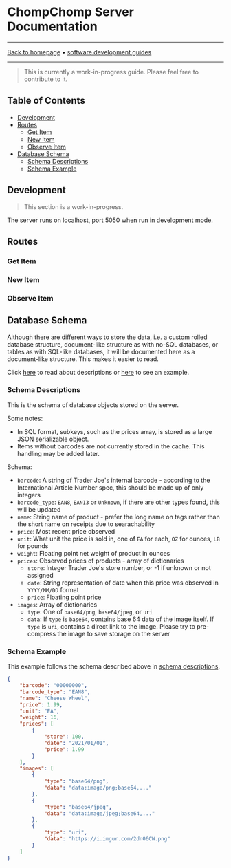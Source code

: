 # ChompChomp Server Documentation

-----

[Back to homepage](../..) • [software development guides](..)

-----

> This is currently a work-in-progress guide. Please feel free to contribute to it.

## Table of Contents

* [Development](#development)
* [Routes](#routes)
  * [Get Item](#get-item)
  * [New Item](#new-item)
  * [Observe Item](#observe-item)
* [Database Schema](#database-schema)
  * [Schema Descriptions](#schema-descriptions)
  * [Schema Example](#schema-example)

## Development

> This section is a work-in-progress.

The server runs on localhost, port 5050 when run in development mode.

## Routes

### Get Item

### New Item

### Observe Item

## Database Schema

Although there are different ways to store the data, i.e. a custom rolled database structure, document-like structure as with no-SQL databases, or tables as with SQL-like databases, it will be documented here as a document-like structure. This makes it easier to read.

Click [here](#schema-descriptions) to read about descriptions or [here](#schema-example) to see an example.

### Schema Descriptions

This is the schema of database objects stored on the server.

Some notes:

* In SQL format, subkeys, such as the prices array, is stored as a large JSON serializable object.
* Items without barcodes are not currently stored in the cache. This handling may be added later.

Schema:

* `barcode`: A string of Trader Joe's internal barcode - according to the International Article Number spec, this should be made up of only integers
* `barcode_type`: `EAN8`, `EAN13` or `Unknown`, if there are other types found, this will be updated
* `name`: String name of product - prefer the long name on tags rather than the short name on receipts due to searachability
* `price`: Most recent price observed
* `unit`: What unit the price is sold in, one of `EA` for each, `OZ` for ounces, `LB` for pounds
* `weight`: Floating point net weight of product in ounces
* `prices`: Observed prices of products - array of dictionaries
  * `store`: Integer Trader Joe's store number, or -1 if unknown or not assigned
  * `date`: String representation of date when this price was observed in `YYYY/MM/DD` format
  * `price`: Floating point price
* `images`: Array of dictionaries
  * `type`: One of `base64/png`, `base64/jpeg`, or `uri`
  * `data`: If `type` is `base64`, contains base 64 data of the image itself. If `type` is `uri`, contains a direct link to the image. Please try to pre-compress the image to save storage on the server

### Schema Example

This example follows the schema described above in [schema descriptions](#schema-descriptions).

```json
{
    "barcode": "00000000",
    "barcode_type": "EAN8",
    "name": "Cheese Wheel",
    "price": 1.99,
    "unit": "EA",
    "weight": 16,
    "prices": [
        {
            "store": 100,
            "date": "2021/01/01",
            "price": 1.99
        }
    ],
    "images": [
        {
            "type": "base64/png",
            "data": "data:image/png;base64,..."
        },
        {
            "type": "base64/jpeg",
            "data": "data:image/jpeg;base64,..."
        },
        {
            "type": "uri",
            "data": "https://i.imgur.com/2dn06CW.png"
        }
    ]
}
```
